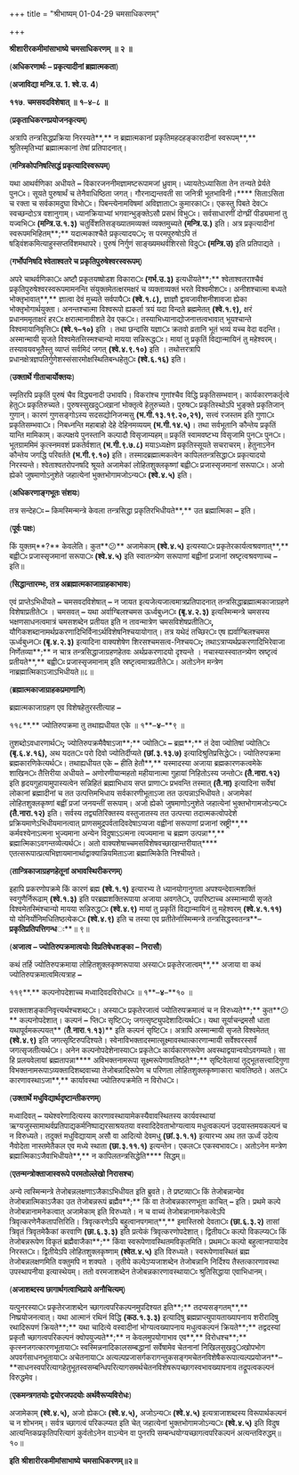 +++
title = "श्रीभाष्यम् 01-04-29 चमसाधिकरणम्"

+++


**श्रीशारीरकमीमांसाभाष्ये** **चमसाधिकरणम्** **॥** **२** **॥**

(**अधिकरणार्थः – प्रकृत्यादीनां ब्रह्मात्मकता**)

(**अजाविद्या मन्त्रि.उ. 1. श्वे.उ. 4**)

**११७**. **चमसवदविशेषात्** **॥** **१**–**४**–**८** **॥**

(**प्रकृताधिकरणप्रयोजनकृत्यम्**)

अत्रापि तन्त्रसिद्धप्रक्रिया निरस्यते**,** न ब्रह्मात्मकानां प्रकृतिमहदहङ्कारादीनां स्वरूपम्**,** श्रुतिस्मृतिभ्यां ब्रह्मात्मकानां तेषां प्रतिपादनात्।

(**मन्त्रिकोपनिषत्सिद्धं प्रकृत्यादिस्वरूपम्**)

यथा आथर्वणिका अधीयते **–** विकारजननीमज्ञामष्टरूपामजां ध्रुवाम्। ध्यायतेऽध्यासिता तेन तन्यते प्रेर्यते पुन**ः**। सूयते पुरुषार्थं च तेनैवाधिष्ठिता जगत्। गौरनाद्यन्तवती सा जनित्री भूतभाविनी।**** सिताऽसिता च रक्ता च सर्वकामदुघा विभो**ः**। पिबन्त्येनामविषमां अविज्ञाता**ः** कुमारका**ः**। एकस्तु पिबते देव**ः** स्वच्छन्दोऽत्र वशानुगाम्। ध्यानक्रियाभ्यां भगवान्भुङ्क्तेऽसौ प्रसभं विभु**ः**। सर्वसाधारणीं दोग्घ्रीं पीड्यमानां तु यज्वभि**ः** **(**मन्त्रि**.**उ**.**१**.**३**)** चतुर्विंशतिसङ्ख्यातमव्यक्तं व्यक्तमुच्यते **(**मन्त्रि**.**उ**.)** इति। अत्र प्रकृत्यादीनां स्वरूपमभिहितम्**;** यदात्मकाश्चैते प्रकृत्यादय**ः;** स परमपुरुषोऽपि तं षड्विंशकमित्याहुस्सप्तविंशमथापरे। पुरुषं निर्गुणं साङ्ख्यमथर्वशिरसो विदु**ः** **(**मन्त्रि**.**उ**)** इति प्रतिपाद्यते ।

(**गर्भोपनिषदि श्वेताश्वतरे च प्रकृतिपुरुषेश्वरस्वरूपम्**)

अपरे चाथर्वणिका**ः** अष्टौ प्रकृतयष्षोडश विकारा**ः** **(**गर्भ**.**उ**.**३**)** इत्यधीयते**;** श्वेताश्वतराश्चैवं प्रकृतिपुरुषेश्वरस्वरूपमामनन्ति संयुक्तमेतत्क्षरमक्षरं च व्यक्ताव्यक्तं भरते विश्वमीश**ः**। अनीशश्चात्मा बध्यते भोक्तृभावात्**,** ज्ञात्वा देवं मुच्यते सर्वपापै**ः** **(**श्वे**.**१**.**८**),** ज्ञाज्ञौ द्वावजावीशनीशावजा ह्येका भोक्तृभोगार्थयुक्ता। अनन्तश्चात्मा विश्वरूपो ह्यकर्ता त्रयं यदा विन्दते ब्रह्ममेतत् **(**श्वे**.**१**.**९**),** क्षरं प्रधानममृताक्षरं हर**ः** क्षरात्मानावीशते देव एक**ः**। तस्याभिध्यानाद्योजनात्तत्वभावात् भूयश्चान्ते विश्वमायानिवृत्ति**ः** **(**श्वे**.**१**–**१०**)** इति । तथा छन्दांसि यज्ञा**ः** क्रतवो व्रतानि भूतं भव्यं यच्च वेदा वदन्ति। अस्मान्मायी सृजते विश्वमेतत्तिस्मश्चान्यो मायया सन्निरूद्ध**ः**। मायां तु प्रकृतिं विद्यान्मायिनं तु महेश्वरम्। तस्यावयवभूतैस्तु व्याप्तं सर्वमिदं जगत् **(**श्वे**.**४**.**९**.**१०**)** इति । तथोत्तरत्रापि प्रधानक्षेत्रज्ञपतिर्गुणेशस्संसारमोक्षस्थितिबन्धहेतु**ः** **(**श्वे**.**६**.**१६**)** इति।

(**उक्तार्थे गीताचार्योक्तयः**)

स्मृतिरपि प्रकृतिं पुरुषं चैव विद्ध्यनादी उभावपि। विकरांश्च गुणांश्चैव विद्धि प्रकृतिसम्भवान्। कार्यकारणकर्तृत्वे हेतु**ः** प्रकृतिरुच्यते। पुरुषस्सुखदु**ः**खानां भोक्तृत्वे हेतुरुच्यते। पुरुष**ः** प्रकृतिस्थोऽपि भुङ्क्ते प्रकृतिजान् गुणान्। कारणं गुणसङ्गोऽस्य सदसद्योनिजन्मसु **(**भ**.**गी**.**१३**.**१९**.**२०**,**२१**),** सत्त्वं रजस्तम इति गुणा**ः** प्रकृतिसम्भवा**ः**। निबध्नन्ति महाबाहो देहे देहिनमव्ययम् **(**भ**.**गी**.**१४**.**५**)**। तथा सर्वभूतानि कौन्तेय प्रकृतिं यान्ति मामिकाम्। कल्पक्षये पुनस्तानि कल्पादौ विसृजाम्यहम्॥ प्रकृतिं स्वामवष्टभ्य विसृजामि पुन**ः** पुन**ः**। भूतग्राममिमं कृत्स्नमवशं प्रकतेर्वशात् **(**भ**.**गी**.**९**.**७**.**८**)** मयाऽध्यक्षेण प्रकृतिस्सूयते सचराचरम्। हेतुनाऽनेन कौन्तेय जगद्धि परिवर्तते **(**भ**.**गी**.**९**.**१०**)** इति। तस्मादब्रह्मात्मकत्वेन कापिलतन्त्रसिद्धा**ः** प्रकृत्यादयो निरस्यन्ते। श्वेताश्वतरोपनषदि श्रूयते अजामेकां लोहितशुक्लकृष्णां बह्वी**ः** प्रजास्सृजमानां सरूपा**ः**। अजो ह्येको जुषमाणोऽनुशेते जहात्येनां भुक्तभोगामजोऽन्य**ः** **(**श्वे**.**४**.**५**)** इति।

(**अधिकरणाङ्गभूतः संशयः**)

तत्र सन्देह**ः –** किमस्मिन्मन्त्रे केवला तन्त्रसिद्धा प्रकृतिरभिधीयते**,** उत ब्रह्मात्मिका **–** इति।

(**पूर्वः पक्षः**)

किं युक्तम्**?** केवलेति। कुत**😕** अजामेकाम् **(**श्वे**.**४**.**५**)** इत्यस्या**ः** प्रकृतेरकार्यत्वश्रवणात्**,** बह्वी**ः** प्रजास्सृजमानां सरूपा**ः** **(**श्वे**.**४**.**५**)** इति स्वातन्त्र्येण सरूपाणां बह्वीनां प्रजानां स्रष्टृत्वश्रवणाच्च **–** इति॥

(**सिद्धान्तारम्भः, तत्र अब्रह्मात्मकाजाग्राहकाभावः**)

एवं प्राप्तेऽभिधीयते **–** चमसवदविशेषात् **–** न जायत इत्यजेत्यजात्वमात्रप्रतिपादनात् तन्त्रसिद्धाब्रह्मात्मकाजाग्रहणे विशेषाप्रतीते**ः** । चमसवत् **–** यथा अर्वाग्बिलश्चमस ऊर्ध्वबुध्न**ः** **(**बृ**.**४**.**२**.**३**)** इत्यस्मिन्मन्त्रे चमसस्य भक्षणसाधनत्वमात्रं चमसशब्देन प्रतीयत इति न तावन्मात्रेण चमसविशेषप्रतीति**ः,** यौगिकशब्दानामर्थप्रकरणादिभिर्विनाऽर्थविशेषनिश्चयायोगात्। तत्र यथेदं तच्छिर**ः** एष ह्यर्वाग्बिलश्चमस ऊर्ध्वबुध्न**ः** **(**बृ**.**४**.**२**.**३**)** इत्यादिना वाक्यशेषेण शिरसश्चमसत्व-निश्चय**ः;** तथाऽत्राप्यर्थप्रकरणादिभिरेवाजा निर्णेतव्या**;** न चात्र तन्त्रसिद्धाजाग्रहणहेतवः अर्थप्रकरणादयो दृश्यन्ते । नचास्यास्स्वातन्त्र्येण स्रष्टृत्वं प्रतीयते**,** बह्वी**ः** प्रजास्सृजमानाम् इति स्रष्टृत्वमात्रप्रतीते**ः**। अतोऽनेन मन्त्रेण नाब्रह्मात्मिकाऽजाऽभिधीयते॥८॥

(**ब्रह्मात्मकाजाग्राहकप्रमाणानि**)

ब्रह्मात्मकाजाग्रहण एव विशेषहेतुरस्तीत्याह **–**

११८**.** ज्योतिरुपक्रमा तु तथाह्यधीयत एके ॥ १**–**४**–**९ ॥

तुशब्दोऽवधारणार्थ**ः;** ज्योतिरुपक्रमैवैषाऽजा**;** ज्योति**ः** **–** ब्रह्म**;** तं देवा ज्योतिषां ज्योति**ः** **(**बृ**.**६**.**४**.**१६**),** अथ यदत**ः** परो दिवो ज्योतिर्दीप्यते **(**छां**.**३**.**१३**.**७**)** इत्यादिश्रुतिप्रसिद्धे**ः**। ज्योतिरुपक्रमा ब्रह्मकारणिकेत्यर्थ**ः**। तथाह्यधीयत एके **–** हीति हेतौ**,** यस्मादस्या अजाया ब्रह्मकारणकत्वमेके शाखिन**ः** तैत्तिरीया अधीयते **–** अणोरणीयान्महतो महीयानात्मा गुहायां निहितोऽस्य जन्तो**ः** **(**तै**.**नारा**.**१२**)** इति हृदयगुहायामुपास्यत्वेन सन्निहितं ब्रह्माभिधाय सप्त प्राणा**ः** प्रभवन्ति तस्मात् **(**तै**.**ना**)** इत्यादिना सर्वेषां लोकानां ब्रह्मादीनां च तत उत्पत्तिमभिधाय सर्वकारणीभूताऽजा तत उत्पन्नाऽभिधीयते। अजामेकां लोहितशुक्लकृष्णां बह्वीं प्रजां जनयन्तीं सरूपाम्। अजो ह्येको जुषमाणोऽनुशेते जहात्येनां भुक्तभोगामजोऽन्य**ः** **(**तै**.**नारा**.**१२**)** इति। सर्वस्य तद्व्यतिरिक्तस्य वस्तुजातस्य तत उत्पत्त्या तदात्मकत्वोपदेशे प्रक्रियमाणेऽभिधीयमानत्वात् प्राणसमुद्रपर्वतादिवदेषाऽप्यजा वह्वीनां सरूपाणां प्रजानां स्रष्ट्री**,** कर्मवश्येनाऽत्मना भुज्यमाना अन्येन विदुषाऽऽत्मना त्यज्यमाना च ब्रह्मण उत्पन्ना**,** ब्रह्मात्मिकाऽवगन्तव्येत्यर्थ**ः**। अतो वाक्यशेषाच्चमसविशेषवच्छाखान्तरीयात्**** एतत्सरूपात्प्रत्यभिज्ञायमानार्थाद्वाक्यान्नियमिताऽजा ब्रह्मात्मिकेति निश्चीयते।

(**तान्त्रिकाजाग्रहणहेतूनां अभावस्थिरीकरणम्**)

इहापि प्रकरणोपक्रमे किं कारणं ब्रह्म **(**श्वे**.**१**.**१**)** इत्यारभ्य ते ध्यानयोगानुगता अपश्यन्देवात्मशक्तिं स्वगुणैर्निरूढाम् **(**श्वे**.**१**.**३**)** इति परब्रह्मशक्तिरूपाया अजाया अवगते**ः,** उपरिष्टाच्च अस्मान्मायी सृजते विश्वमेतस्मिंश्चान्यो मायया सन्निरुद्ध**ः** **(**श्वे**.**४**.**९**)** मायां तु प्रकृतिं विद्यान्मायिनं तु महेश्वरम् **(**श्वे**.**४**.**१**.**११**)** यो योनिर्योनिमधितिष्ठत्येक**ः** **(**श्वे**.**४**.**९**)** इति च तस्या एव प्रतीतेर्नास्मिन्मन्त्रे तन्त्रसिद्धस्वतन्त्र**–**प्रकृतिप्रतिपत्तिगन्ध**ः**॥ ९॥

(**अजात्व – ज्योतिरुपक्रमात्वयोः विप्रतिषेधशङ्का – निरासौ**)

कथं तर्हि ज्योतिरुपक्रमाया लोहितशुक्लकृष्णरूपाया अस्या**ः** प्रकृतेरजात्वम्**,** अजाया वा कथं ज्योतिरुपक्रमात्वमित्यत्राह **–**

११९**.** कल्पनोपदेशाच्च मध्वादिवदविरोध**ः** ॥ १**–**४**–**१० ॥

प्रसक्ताशङ्कानिवृत्त्यर्थश्चशब्द**ः**। अस्या**ः** प्रकृतेरजात्वं ज्योतिरुपक्रमात्वं च न विरुध्यते**;** कुत**😕** कल्पनोपदेशात्। कल्पनं **–** प्ति**ः** सृष्टि**ः;** जगत्सृष्ट्युपदेशादित्यर्थ**ः**। यथा सूर्याचन्द्रमसौ धाता यथापूर्वमकल्पयत्**
(**तै**.**नारा**.**१**.**१३**)** इति कल्पनं सृष्टि**ः**। अत्रापि अस्मान्मायी सृजते विश्वमेतत् **(**श्वे**.**४**.**९**)** इति जगत्सृष्टिरुपदिश्यते। स्वेनाविभक्तादस्मात्सूक्ष्मावस्थात्कारणान्मायी सर्वेश्वरस्सर्वं जगत्सृजतीत्यर्थ**ः**। अनेन कल्पनोपदेशेनास्या**ः** प्रकृते**ः** कार्यकारणरूपेण अवस्थाद्वयान्वयोऽवगम्यते। सा हि प्रलयवेलायां ब्रह्मतापन्ना**** अविभक्तनामरूपा सूक्ष्मरूपेणावतिष्ठते**;** सृष्टिवेलायां तूद्भूतसत्त्वादिगुणा विभक्तनामरूपाऽव्यक्तादिशब्दवाच्या तेजोबन्नादिरूपेण च परिणता लोहितशुक्लकृष्णाकारा चावतिष्ठते। अत**ः** कारणावस्थाऽजा**,** कार्यावस्था ज्योतिरुपक्रमेति न विरोध**ः**।

(**उक्तार्थे मधुविद्यार्थदृष्टान्तीकरणम्**)

मध्वादिवत् **–** यथेश्वरेणादित्यस्य कारणावस्थायामेकस्यैवावस्थितस्य कार्यवस्थायां ऋग्यजुस्सामाथर्वप्रतिपाद्यकर्मनिष्पाद्यरसाश्रयतया वस्वादिदेवताभोग्यत्वाय मधुत्वकल्पनं उदयास्तमयकल्पनं च न विरुध्यते। तदुक्तं मधुविद्यायाम् असौ वा आदित्यो देवमधु **(**छां**.**३**.**१**.**१**)** इत्यारभ्य अथ तत ऊर्ध्वं उदेत्य नैवोदेता नास्तमेतैकल एव मध्ये स्थाता **(**छा**.**३**.**११**.**१**)** इत्यन्तेन। एकल**ः** एकस्वभाव**ः**। अतोऽनेन मन्त्रेण ब्रह्मात्मिकाऽजैवाभिधीयते**,** न कापिलतन्त्रसिद्धेति**** सिद्धम्॥

(**एतन्मन्त्रोक्ताजास्वरूपे परमतोल्लेखो निरासश्च**)

अन्ये त्वस्मिन्मन्त्रे तेजोबन्नलक्षणाऽजैकाऽभिधीयत इति ब्रुवते। ते प्रष्टव्या**ः** किं तेजोबन्नान्येव तेजोबन्नात्मिकाऽजैका उत तेजोबन्नरूपं ब्रह्मैव**;** किं वा तेजोबन्नकारणभूता काचित् **–** इति। प्रथमे कल्पे तेजोबन्नानामनेकत्वात् अजामेकाम् इति विरुध्यते। न च वाच्यं तेजोबन्नानामनेकत्वेऽपि त्रिवृत्करणेनैकतापत्तिरिति। त्रिवृत्करणेऽपि बहुत्वानपगमात्**,** इमास्तिस्रो देवता**ः** **(**छा**.**६**.**३**.**२**)** तासां त्रिवृतं त्रिवृतमेकैकां करवाणि **(**छा**.**६**.**३**.**३**)** इति प्रत्येकं त्रिवृत्करणोपदेशात्। द्वितीय**ः** कल्पो विकल्प्य**ः** किं तेजोबन्नरूपेण विकृतं ब्रह्मैवाजैका**;** किंवा स्वरूपेणावस्थितमविकृतमिति। प्रथम**ः** कल्पो बहुत्वानपायादेव निरस्त**ः**। द्वितीयेऽपि लोहितशुक्लकृष्णाम् **(**श्वेत**.**४**.**५**)** इति विरुध्यते। स्वरूपेणावस्थितं ब्रह्म तेजोबन्नलक्षणमिति वक्तुमपि न शक्यते । तृतीये कल्पेऽप्यजाशब्देन तेजोबन्नानि निर्दिश्य तैस्तत्कारणावस्था उपस्थापनीया इत्यास्थेयम्। ततो वरमजाशब्देन तेजोबन्नकारणावस्थाया**ः** श्रुतिसिद्धाया एवाभिधानम्।

(**अजाशब्दस्य छागार्थगत्वाभिप्राये अनौचित्यम्**)

यत्पुनरस्या**ः** प्रकृतेरजाशब्देन च्छागत्वपरिकल्पनमुपदिश्यत इति**;** तदप्यसङ्गतम्**,** निष्प्रयोजनत्वात्। यथा आत्मानं रथिनं विद्धि **(**कठ**.**१**.**३**.**३**)** इत्यादिषु ब्रह्मप्राप्त्युपायताख्यापनाय शरीरादिषु रथादिरूपणं क्रियते**;** यथा चादित्ये वस्वादीनां भोग्यत्वख्यापनाय मधुत्वकल्पनं क्रियते**;** तद्वदस्यां प्रकृतौ च्छागत्वपरिकल्पनं क्वोपयुज्यते**;** न केवलमुपयोगाभाव एव**,** विरोधश्च**;** कृत्स्नजगत्कारणभूताया**ः** स्वस्मिन्ननादिकालसम्बद्धानां सर्वेषामेव चेतनानां निखिलसुखदु**ः**खोपभोग अपवर्गसाधनभूताया**ः** अचेतनाया**ः** अत्यल्पप्रजासर्गकरागन्तुकसङ्गमचेतनविशेषैकरूपात्यल्पप्रयोजन**–**साधनस्वपरित्यागहेतुभूतस्वसम्बन्धिपरित्यागसमर्थचेतनविशेषरूपच्छागस्वभावख्यापनाय तद्रूपत्वकल्पनं विरुद्धमेव।

(**एकमन्त्रगतयोः द्वयोरजपदयोः अर्थवैरूप्यविरोधः**)

अजामेकाम् **(**श्वे**.**४**.**५**),** अजो ह्येक**ः** **(**श्वे**.**४**.**५**),** अजोऽन्य**ः** **(**श्वे**.**४**.**५**)** इत्यत्राजाशब्दस्य विरूपार्थकल्पनं च न शोभनम्। सर्वत्र च्छागत्वं परिकल्प्यत इति चेत् जहात्येनां भुक्तभोगामजोऽन्य**ः** **(**श्वे**.**४**.**५**)** इति विदुष आत्यन्तिकप्रकृतिपरित्यागं कुर्वतोऽनेन वाऽन्येन वा पुनरपि सम्बन्धयोग्यच्छागत्वपरिकल्पनं अत्यन्तविरुद्धम्॥ १०॥

**इति** **श्रीशारीरकमीमांसाभाष्ये** **चमसाधिकरणम्॥२॥**


